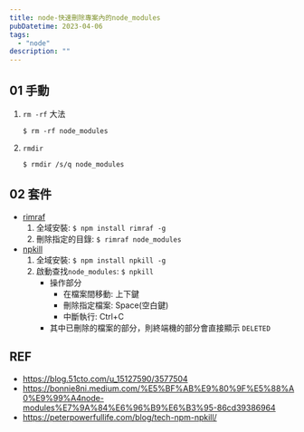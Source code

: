 ```yaml
---
title: node-快速刪除專案內的node_modules
pubDatetime: 2023-04-06
tags:
  - "node"
description: ""
---
```


## 01 手動

1. `rm -rf` 大法
   ```
   $ rm -rf node_modules
   ```
2. `rmdir`
   ```
   $ rmdir /s/q node_modules
   ```

## 02 套件

- [rimraf](https://www.npmjs.com/package/rimraf)
  1. 全域安裝: `$ npm install rimraf -g`
  2. 刪除指定的目錄: `$ rimraf node_modules`
- [npkill](https://www.npmjs.com/package/npkill)
  1. 全域安裝: `$ npm install npkill -g`
  2. 啟動查找`node_modules`: `$ npkill`
     - 操作部分
       - 在檔案間移動: 上下鍵
       - 刪除指定檔案: Space(空白鍵)
       - 中斷執行: Ctrl+C
     - 其中已刪除的檔案的部分，則終端機的部分會直接顯示 `DELETED`

## REF

- https://blog.51cto.com/u_15127590/3577504
- https://bonnie8ni.medium.com/%E5%BF%AB%E9%80%9F%E5%88%A0%E9%99%A4node-modules%E7%9A%84%E6%96%B9%E6%B3%95-86cd39386964
- https://peterpowerfullife.com/blog/tech-npm-npkill/

